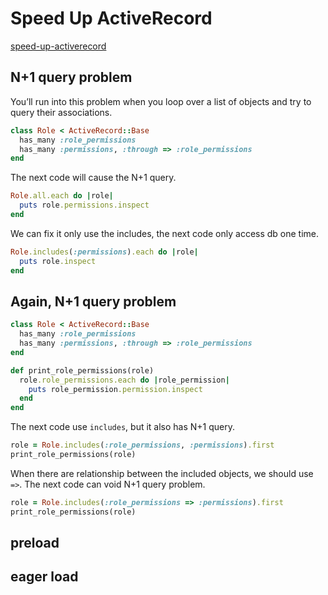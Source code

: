 # Speed Up ActiveRecord

[speed-up-activerecord](https://blog.codeship.com/speed-up-activerecord/)

## N+1 query problem

You’ll run into this problem when you loop over a list of objects and try to query their associations.

```ruby
class Role < ActiveRecord::Base
  has_many :role_permissions
  has_many :permissions, :through => :role_permissions
end
```

The next code will cause the N+1 query.

```ruby
Role.all.each do |role|
  puts role.permissions.inspect
end
```

We can fix it only use the includes, the next code only access db one time.

```ruby
Role.includes(:permissions).each do |role|
  puts role.inspect
end
```

## Again, N+1 query problem

```ruby
class Role < ActiveRecord::Base
  has_many :role_permissions
  has_many :permissions, :through => :role_permissions
end

def print_role_permissions(role)
  role.role_permissions.each do |role_permission|
    puts role_permission.permission.inspect
  end
end
```

The next code use ```includes```, but it also has N+1 query.

```ruby
role = Role.includes(:role_permissions, :permissions).first
print_role_permissions(role)
```

When there are relationship between the included objects, we should use ```=>```. The next code can void N+1 query problem.

```ruby
role = Role.includes(:role_permissions => :permissions).first
print_role_permissions(role)
```

## preload

## eager load
